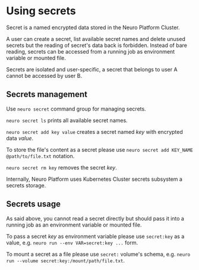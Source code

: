 Using secrets
=============

Secret is a named encrypted data stored in the Neuro Platform Cluster.

A user can create a secret, list available secret names and delete unused secrets
but the reading of secret's data back is forbidden.  Instead of bare reading,
secrets can be accessed from a running job as environment variable or mounted
file.

Secrets are isolated and user-specific, a secret that belongs to user A cannot be
accessed by user B.

Secrets management
------------------

Use `neuro secret` command group for managing secrets.

`neuro secret ls` prints all available secret names.

`neuro secret add key value` creates a secret named *key* with encrypted data
*value*.

To store the file's content as a secret please use
`neuro secret add KEY_NAME @path/to/file.txt` notation.

`neuro secret rm key` removes the secret *key*.

Internally, Neuro Platform uses Kubernetes Cluster secrets subsystem a secrets
storage.

Secrets usage
-------------

As said above, you cannot read a secret directly but should pass it into a running
job as an environment variable or mounted file.

To pass a secret *key* as environment variable please use `secret:key` as a value,
e.g. `neuro run --env VAR=secret:key ...` form.

To mount a secret as a file please use `secret:` volume's schema, e.g.
`neuro run --volume secret:key:/mount/path/file.txt`.